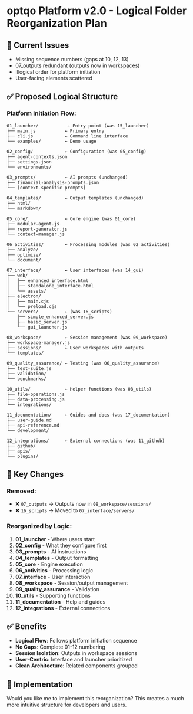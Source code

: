# optqo Platform v2.0 - Logical Folder Reorganization Plan

## 🎯 Current Issues
- Missing sequence numbers (gaps at 10, 12, 13)
- 07_outputs redundant (outputs now in workspaces)
- Illogical order for platform initiation
- User-facing elements scattered

## ✅ Proposed Logical Structure

### **Platform Initiation Flow:**

```
01_launcher/           ← Entry point (was 15_launcher)
├── main.js           ← Primary entry
├── cli.js            ← Command line interface  
└── examples/         ← Demo usage

02_config/            ← Configuration (was 05_config)
├── agent-contexts.json
├── settings.json
└── environments/

03_prompts/           ← AI prompts (unchanged)
├── financial-analysis-prompts.json
└── [context-specific prompts]

04_templates/         ← Output templates (unchanged)
├── html/
└── markdown/

05_core/              ← Core engine (was 01_core)
├── modular-agent.js
├── report-generator.js
└── context-manager.js

06_activities/        ← Processing modules (was 02_activities)
├── analyze/
├── optimize/
└── document/

07_interface/         ← User interfaces (was 14_gui)
├── web/
│   ├── enhanced_interface.html
│   ├── standalone_interface.html
│   └── assets/
├── electron/
│   ├── main.cjs
│   └── preload.cjs
└── servers/          ← (was 16_scripts)
    ├── simple_enhanced_server.js
    ├── basic_server.js
    └── gui_launcher.js

08_workspace/         ← Session management (was 09_workspace)
├── workspace-manager.js
├── sessions/         ← User workspaces with outputs
└── templates/

09_quality_assurance/ ← Testing (was 06_quality_assurance)
├── test-suite.js
├── validation/
└── benchmarks/

10_utils/             ← Helper functions (was 08_utils)
├── file-operations.js
├── data-processing.js
└── integrations/

11_documentation/     ← Guides and docs (was 17_documentation)
├── user-guide.md
├── api-reference.md
└── development/

12_integrations/      ← External connections (was 11_github)
├── github/
├── apis/
└── plugins/
```

## 🚀 Key Changes

### **Removed:**
- ❌ `07_outputs` → Outputs now in `08_workspace/sessions/`
- ❌ `16_scripts` → Moved to `07_interface/servers/`

### **Reorganized by Logic:**
1. **01_launcher** - Where users start
2. **02_config** - What they configure first  
3. **03_prompts** - AI instructions
4. **04_templates** - Output formatting
5. **05_core** - Engine execution
6. **06_activities** - Processing logic
7. **07_interface** - User interaction
8. **08_workspace** - Session/output management
9. **09_quality_assurance** - Validation
10. **10_utils** - Supporting functions
11. **11_documentation** - Help and guides
12. **12_integrations** - External connections

## ✅ Benefits

- **Logical Flow**: Follows platform initiation sequence
- **No Gaps**: Complete 01-12 numbering
- **Session Isolation**: Outputs in workspace sessions
- **User-Centric**: Interface and launcher prioritized
- **Clean Architecture**: Related components grouped

## 🔧 Implementation

Would you like me to implement this reorganization?
This creates a much more intuitive structure for developers and users.
